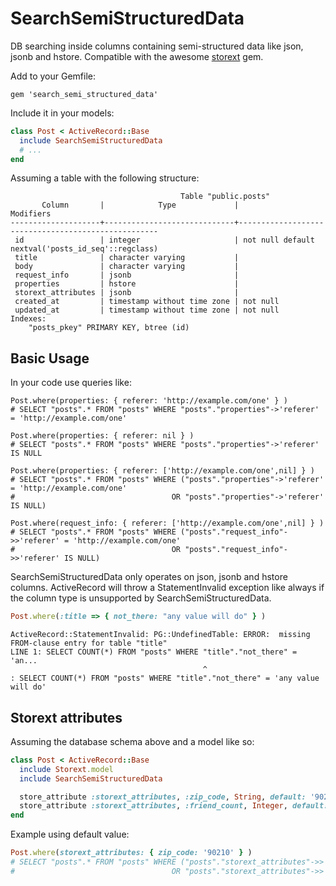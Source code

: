 # SearchSemiStructuredData

DB searching inside columns containing semi-structured data like json, jsonb and hstore.
Compatible with the awesome [storext](https://github.com/G5/storext) gem.


Add to your Gemfile:

```
gem 'search_semi_structured_data'
```

Include it in your models:

```ruby
class Post < ActiveRecord::Base
  include SearchSemiStructuredData
  # ...
end
```


Assuming a table with the following structure:
```
                                      Table "public.posts"
       Column       |            Type             |                     Modifiers
--------------------+-----------------------------+----------------------------------------------------
 id                 | integer                     | not null default nextval('posts_id_seq'::regclass)
 title              | character varying           |
 body               | character varying           |
 request_info       | jsonb                       |
 properties         | hstore                      |
 storext_attributes | jsonb                       |
 created_at         | timestamp without time zone | not null
 updated_at         | timestamp without time zone | not null
Indexes:
    "posts_pkey" PRIMARY KEY, btree (id)
```

## Basic Usage
In your code use queries like:
```
Post.where(properties: { referer: 'http://example.com/one' } )
# SELECT "posts".* FROM "posts" WHERE "posts"."properties"->'referer' = 'http://example.com/one'

Post.where(properties: { referer: nil } )
# SELECT "posts".* FROM "posts" WHERE "posts"."properties"->'referer' IS NULL

Post.where(properties: { referer: ['http://example.com/one',nil] } )
# SELECT "posts".* FROM "posts" WHERE ("posts"."properties"->'referer' = 'http://example.com/one'
#                                   OR "posts"."properties"->'referer' IS NULL)

Post.where(request_info: { referer: ['http://example.com/one',nil] } )
# SELECT "posts".* FROM "posts" WHERE ("posts"."request_info"->>'referer' = 'http://example.com/one'
#                                   OR "posts"."request_info"->>'referer' IS NULL)
```

SearchSemiStructuredData only operates on json, jsonb and hstore columns.   ActiveRecord
will throw a StatementInvalid exception like always if the column type is unsupported by
SearchSemiStructuredData.

```ruby
Post.where(:title => { not_there: "any value will do" } )
```

```
ActiveRecord::StatementInvalid: PG::UndefinedTable: ERROR:  missing FROM-clause entry for table "title"
LINE 1: SELECT COUNT(*) FROM "posts" WHERE "title"."not_there" = 'an...
                                           ^
: SELECT COUNT(*) FROM "posts" WHERE "title"."not_there" = 'any value will do'
```

## Storext attributes
Assuming the database schema above and a model like so:
```ruby
class Post < ActiveRecord::Base
  include Storext.model
  include SearchSemiStructuredData

  store_attribute :storext_attributes, :zip_code, String, default: '90210'
  store_attribute :storext_attributes, :friend_count, Integer, default: 0
end
```

Example using default value:
```ruby
Post.where(storext_attributes: { zip_code: '90210' } )
# SELECT "posts".* FROM "posts" WHERE ("posts"."storext_attributes"->>'zip_code' = '90210'
#                                   OR "posts"."storext_attributes"->>'zip_code' IS NULL)
```
